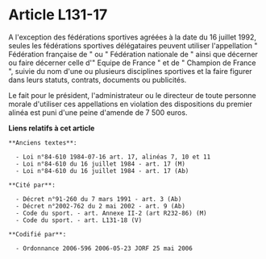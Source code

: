 # Article L131-17

A l'exception des fédérations sportives agréées à la date du 16 juillet 1992, seules les fédérations sportives délégataires
peuvent utiliser l'appellation " Fédération française de " ou " Fédération nationale de " ainsi que décerner ou faire
décerner celle d'" Equipe de France " et de " Champion de France ", suivie du nom d'une ou plusieurs disciplines sportives et
la faire figurer dans leurs statuts, contrats, documents ou publicités.

Le fait pour le président, l'administrateur ou le directeur de toute personne morale d'utiliser ces appellations en violation
des dispositions du premier alinéa est puni d'une peine d'amende de 7 500 euros.

**Liens relatifs à cet article**

	**Anciens textes**:

	  - Loi n°84-610 1984-07-16 art. 17, alinéas 7, 10 et 11
	  - Loi n°84-610 du 16 juillet 1984 - art. 17 (M)
	  - Loi n°84-610 du 16 juillet 1984 - art. 17 (Ab)

	**Cité par**:

	  - Décret n°91-260 du 7 mars 1991 - art. 3 (Ab)
	  - Décret n°2002-762 du 2 mai 2002 - art. 9 (Ab)
	  - Code du sport. - art. Annexe II-2 (art R232-86) (M)
	  - Code du sport. - art. L131-18 (V)

	**Codifié par**:

	  - Ordonnance 2006-596 2006-05-23 JORF 25 mai 2006
